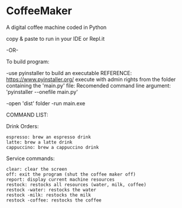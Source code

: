# CoffeeMaker
A digital coffee machine coded in Python

copy & paste to run in your IDE or Repl.it

-OR-

To build program:

-use pyinstaller to build an executable
REFERENCE: https://www.pyinstaller.org/
execute with admin rights from the folder containing the 'main.py' file:
Recomended command line argument: 
'pyinstaller --onefile main.py'

-open 'dist' folder
-run main.exe

COMMAND LIST:

Drink Orders:

    espresso: brew an espresso drink
    latte: brew a latte drink
    cappuccino: brew a cappuccino drink

Service commands:

    clear: clear the screen
    off: exit the program (shut the coffee maker off)
    report: display current machine resources
    restock: restocks all resources (water, milk, coffee)
    restock -water: restocks the water
    restock -milk: restocks the milk
    restock -coffee: restocks the coffee

